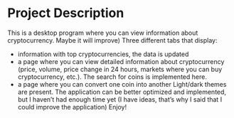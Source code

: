 # Project Description
This is a desktop program where you can view information about cryptocurrency. Maybe it will improve)
Three different tabs that display:
- information with top cryptocurrencies, the data is updated
- a page where you can view detailed information about cryptocurrency (price, volume, price change in 24 hours, markets where you can buy cryptocurrency, etc.). The search for coins is implemented here.
- a page where you can convert one coin into another
Light/dark themes are present.
The application can be better optimized and implemented, but I haven’t had enough time yet (I have ideas, that’s why I said that I could improve the application)
Enjoy!
